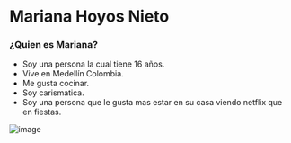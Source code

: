 # Mariana Hoyos Nieto
### ¿Quien es Mariana?
- Soy una persona la cual tiene 16 años.
- Vive en Medellín Colombia.
- Me gusta cocinar.
- Soy carismatica.
- Soy una persona que le gusta mas estar en su casa  viendo netflix que en fiestas.
 
![image](https://user-images.githubusercontent.com/100798480/166820029-3ab805d1-15f7-4a2b-bfaf-f2186d45d5dc.png)

